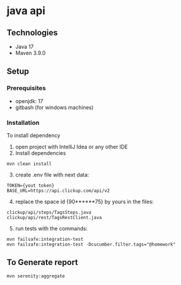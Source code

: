 # java api

## Technologies

* Java 17
* Maven 3.9.0

## Setup

### Prerequisites

- openjdk: 17
- gitbash (for windows machines)

### Installation
To install dependency

1) open project with IntelliJ Idea or any other IDE
2) Install dependencies

```shell
mvn clean install
```

3) create .env file with next data:
```shell
TOKEN={yout token}
BASE_URL=https://api.clickup.com/api/v2
```
4) replace the space id {90******75} by yours in the files:
```shell
clickup/api/steps/TagsSteps.java
clickup/api/rest/TagsRestClient.java
```
5) run tests with the commands:

```shell
mvn failsafe:integration-test
mvn failsafe:integration-test -Dcucumber.filter.tags="@homework"
```

## To Generate report
```shell
mvn serenity:aggregate
```

